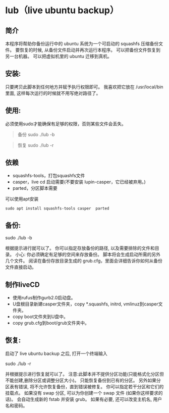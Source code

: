 # lub（live ubuntu backup）
## 简介
本程序将帮助你备份运行中的 ubuntu 系统为一个可启动的 squashfs 压缩备份文件。
要恢复的时候, 从备份文件启动并再次运行本程序。
可以把备份文件恢复到另一台机器。
可以把虚拟机里的 ubuntu 迁移到真机。

## 安装:
只要拷贝此脚本到任何地方并赋予执行权限即可。
我喜欢把它放在 /usr/local/bin 里面, 这样每次运行的时候就不用写绝对路径了。

## 使用:
必须使用sudo才能确保有足够的权限，否则某些文件会丢失。
> 备份
sudo ./lub -b

> 恢复
sudo ./lub -r

## 依赖
* squashfs-tools，打包squashfs文件
* casper，live cd 启动需要(不要安装 lupin-casper，它已经被弃用。)
* parted，分区脚本需要

可以使用apt安装

`sudo apt install squashfs-tools casper  parted`

## 备份:
sudo ./lub -b

根据提示进行就可以了。
你可以指定存放备份的路径, 以及需要排除的文件和目录。
小心: 你必须确定有足够的空间来存放备份。
脚本将会生成启动所需的另外几个文件。
阅读在备份存放目录生成的 grub.cfg，里面会详细告诉你如何从备份文件直接启动。
## 制作liveCD
* 使用rufus制作gurb2.0启动盘。
* U盘根目录新建casper文件夹，copy *.squashfs, initrd, vmlinuz到casper文件夹。
* copy boot文件夹到U盘中。
* copy grub.cfg到boot/grub文件夹中。
## 恢复:
启动了 live ubuntu backup 之后, 打开一个终端输入

sudo ./lub -r

并根据提示进行恢复就可以了。
注意:此脚本并不提供分区功能(只能格式化分区但不能创建,删除分区或调整分区大小)。
只能恢复备份到已有的分区。
另外如果分区表有错误, 将不允许恢复备份，直到错误被修复。
你可以指定若干分区和它们的挂载点。
如果没有 swap 分区, 可以为你创建一个 swap 文件 (如果你这样要求的话)。
会自动生成新的 fstab 并安装 grub。
如果有必要, 还可以改变主机名, 用户名和密码。